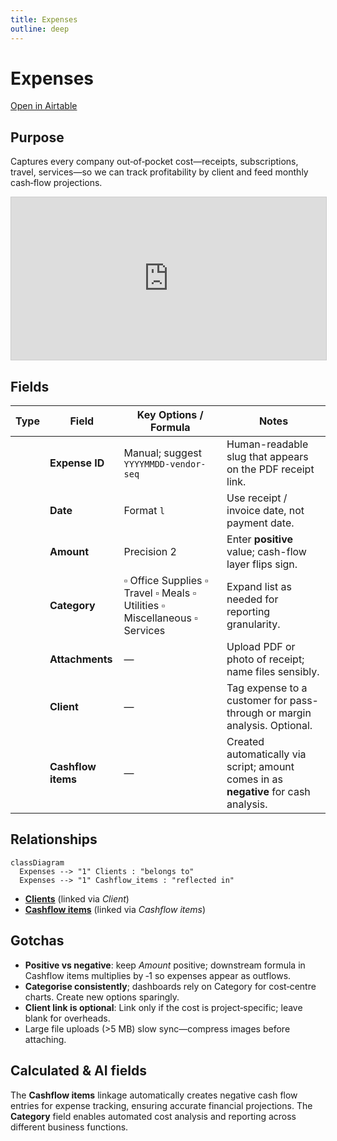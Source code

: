 ```yaml
---
title: Expenses
outline: deep
---
```

<script setup lang="ts">
import FieldIcon from './icons/FieldIcon.vue';
import ScrollableScreenshot from './components/ScrollableScreenshot.vue';
</script>


# Expenses

[Open in Airtable](https://airtable.com/appAeUFSMOuOVDfCV/tbl4rs8m2aGUcyH90)

## Purpose
Captures every company out‑of‑pocket cost—receipts, subscriptions, travel, services—so we can track profitability by client and feed monthly cash‑flow projections.

<!-- <ScrollableScreenshot src="/tables/expenses.png" /> -->
<iframe class="airtable-embed" src="https://airtable.com/embed/appAeUFSMOuOVDfCV/shrXI4150y0dF7Wzj" frameborder="0" onmousewheel="" width="100%" height="260" style="background: transparent; border: 1px solid #ccc;"></iframe>

## Fields

| Type                                      | Field               | Key Options / Formula                                            | Notes                                                                                   |
| ----------------------------------------- | ------------------- | ---------------------------------------------------------------- | --------------------------------------------------------------------------------------- |
| <FieldIcon type="singleLineText" />       | **Expense ID**      | Manual; suggest `YYYYMMDD-vendor-seq`                             | Human-readable slug that appears on the PDF receipt link.                               |
| <FieldIcon type="date" />                 | **Date**            | Format `l`                                                       | Use receipt / invoice date, not payment date.                                          |
| <FieldIcon type="currency" />             | **Amount**          | Precision 2                                                      | Enter **positive** value; cash-flow layer flips sign.                                  |
| <FieldIcon type="singleSelect" />         | **Category**        | ▫︎ Office Supplies ▫︎ Travel ▫︎ Meals ▫︎ Utilities ▫︎ Miscellaneous ▫︎ Services | Expand list as needed for reporting granularity.                                        |
| <FieldIcon type="multipleAttachments" />  | **Attachments**     | —                                                                | Upload PDF or photo of receipt; name files sensibly.                                   |
| <FieldIcon type="multipleRecordLinks" />  | **Client**          | —                                                                | Tag expense to a customer for pass-through or margin analysis. Optional.               |
| <FieldIcon type="multipleRecordLinks" />  | **Cashflow items**  | —                                                                | Created automatically via script; amount comes in as **negative** for cash analysis.  |


## Relationships

```mermaid
classDiagram
  Expenses --> "1" Clients : "belongs to"
  Expenses --> "1" Cashflow_items : "reflected in"
```

- **[Clients](https://airtable.com/appAeUFSMOuOVDfCV/tblLdpbp52Mhjog08)** (linked via *Client*)
- **[Cashflow items](https://airtable.com/appAeUFSMOuOVDfCV/tblZhFXFFYHJsmCVn)** (linked via *Cashflow items*)

## Gotchas

* **Positive vs negative**: keep *Amount* positive; downstream formula in Cashflow items multiplies by ‑1 so expenses appear as outflows.
* **Categorise consistently**; dashboards rely on Category for cost‑centre charts. Create new options sparingly.
* **Client link is optional**: Link only if the cost is project‑specific; leave blank for overheads.
* Large file uploads (>5 MB) slow sync—compress images before attaching.

## Calculated & AI fields
The **Cashflow items** linkage automatically creates negative cash flow entries for expense tracking, ensuring accurate financial projections. The **Category** field enables automated cost analysis and reporting across different business functions.
